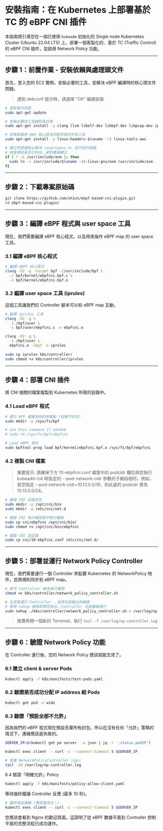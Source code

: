 # 安裝指南：在 Kubernetes 上部署基於 TC 的 eBPF CNI 插件

本指南將引導您在一個已使用 `kubeadm` 初始化的 Single node Kubernetes Cluster (Ubuntu 22.04 LTS) 上，部署一個客製化的、基於 TC (Traffic Control) 的 eBPF CNI 插件，並啟用 Network Policy 功能。

---

## 步驟 1：前置作業 - 安裝依賴與處理頭文件

首先，登入您的 EC2 實例，安裝必要的工具，並解決 eBPF 編譯時的核心頭文件問題。

> 遇到 debconf 提示時，請選擇 "OK" 繼續安裝

```bash
# 更新套件列表
sudo apt-get update

# 安裝必要的工具鏈和函式庫
sudo apt-get install -y clang llvm libelf-dev libbpf-dev libpcap-dev iproute2 jq bridge-utils wget tar build-essential make

# 安裝與當前 AWS 核心版本匹配的頭文件和工具
sudo apt-get install -y linux-headers-$(uname -r) linux-tools-aws

# 建立符號連結以解決 <asm/types.h> 找不到的問題
# 檢查連結是否已存在，避免重複建立
if [ ! -L /usr/include/asm ]; then
  sudo ln -s /usr/include/$(uname -m)-linux-gnu/asm /usr/include/asm
fi
```

---

## 步驟 2：下載專案原始碼

```bash
git clone https://github.com/sh1un/ebpf-based-cni-plugin.git
cd ebpf-based-cni-plugin/
```

---

## 步驟 3：編譯 eBPF 程式與 user space 工具

現在，我們需要編譯 eBPF 核心程式，以及用來操作 eBPF map 的 user space 工具。

### 3.1 編譯 eBPF 核心程式

```bash
# 編譯 eBPF 核心程式
clang -O2 -g -target bpf -I/usr/include/bpf \
  -c bpf/kernel/ebpfcni.bpf.c \
  -o bpf/kernel/ebpfcni.bpf.o
```

### 3.2 編譯 user space 工具 (iprules)

這個工具讓我們的 Controller 腳本可以和 eBPF map 互動。

```bash
# 編譯 iprules 工具
clang -O2 -g \
  -I./bpf/user \
  -c bpf/user/ebpfcni.c -o ebpfcni.o

clang -O2 -g \
  -I./bpf/user \
  ebpfcni.o -lbpf -o iprules
  
sudo cp iprules k8s/controller/
sudo chmod +x k8s/controller/iprules
```

---

## 步驟 4：部署 CNI 插件

將 CNI 相關的檔案複製到 Kubernetes 所需的目錄中。

### 4.1 Load eBPF 程式

```bash
# 建立 BPF 檔案系統的掛載點 (如果不存在)
sudo mkdir -p /sys/fs/bpf

# use this command if needed
# sudo rm /sys/fs/bpf/ebpfcni

# Load eBPF 程式
sudo bpftool prog load bpf/kernel/ebpfcni.bpf.o /sys/fs/bpf/ebpfcni
```

### 4.2 複製 CNI 檔案

> 重要提示: 請確保下方 10-ebpfcni.conf 檔案中的 podcidr 欄位與您執行 kubeadm init 時指定的 --pod-network-cidr 參數的子網段相符。例如，若您指定 --pod-network-cidr=10.13.0.0/16，則此處的 podcidr 應為 10.13.0.0/24。

```bash
# 確保 CNI 目錄存在
sudo mkdir -p /opt/cni/bin
sudo mkdir -p /etc/cni/net.d

# 複製 CNI 執行檔並賦予執行權限
sudo cp cni/ebpfcni /opt/cni/bin/
sudo chmod +x /opt/cni/bin/ebpfcni

# 複製 CNI 設定檔
sudo cp cni/10-ebpfcni.conf /etc/cni/net.d/
```

---

## 步驟 5：部署並運行 Network Policy Controller

現在，我們需要運行一個 Controller 來監聽 Kubernetes 的 NetworkPolicy 物件，並將規則同步到 eBPF map。

```bash
# 賦予 Controller 腳本執行權限
chmod +x k8s/controller/network_policy_controller.sh

# 在背景運行 Controller ，並將日誌輸出到檔案
# 使用 nohup 確保即使您登出，Controller 也能繼續運行
sudo nohup ./k8s/controller/network_policy_controller.sh > /var/log/np-controller.log 2>&1 &
```

> 推薦再開一個新的 Terminal，執行 `tail -f /var/log/np-controller.log`

---

## 步驟 6：驗證 Network Policy 功能

在 Controller 運行後，您的 Network Policy 應該就能生效了。

### 6.1 建立 client & server Pods

```bash
kubectl apply -f k8s/manifests/test-pods.yaml
```

### 6.2 驗證是否成功分配 IP address 給 Pods

```bash
kubectl get pod -o wide
```

### 6.3 驗證「預設全部不允許」

因為我們的 eBPF 程式現在預設丟棄所有封包，所以在沒有任何「允許」策略的情況下，連線應該是失敗的。

```bash
SERVER_IP=$(kubectl get po server  -o json | jq -r '.status.podIP')

kubectl exec client -- curl -s --connect-timeout 5 $SERVER_IP
```

```bash
# 查看 NetworkPolicyController logs:
tail -10 /var/log/np-controller.log
```

6.4 驗證「明確允許」Policy

```bash
kubectl apply -f k8s/manifests/policy-allow-client.yaml
```

等待幾秒鐘讓 Controller 反應 (最多 10 秒)。

```bash
# 最終測試連線 (應該會成功！)
kubectl exec client -- curl -s --connect-timeout 5 $SERVER_IP

```

您應該會看到 Nginx 的歡迎頁面。這證明了從 eBPF 數據平面到 Controller 控制平面的完整流程已成功運作。

